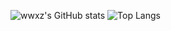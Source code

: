 ![wwxz's GitHub stats](https://github-readme-stats.vercel.app/api?username=shifttag&show_icons=true&theme=dracula)
![Top Langs](https://github-readme-stats.vercel.app/api/top-langs/?username=shifttag&langs_count=6&layout=compact&theme=dark)﻿

